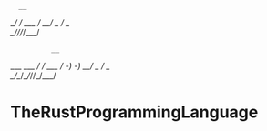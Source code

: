 
      __      
 ____/ /  ___ 
/ __/ _ \/ _ \
\__/_//_/\___/
              


              __      
 ___ ___ ____/ /  ___ 
/ -_) -_) __/ _ \/ _ \
\__/\__/\__/_//_/\___/
                      

# TheRustProgrammingLanguage
